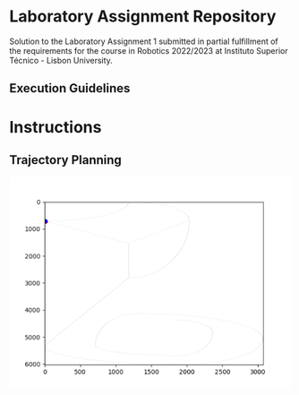 #  Laboratory Assignment Repository
Solution to the Laboratory Assignment 1 submitted in partial fulfillment of the requirements for the course in Robotics 2022/2023 at Instituto Superior Técnico - Lisbon University.


## Execution Guidelines
# Instructions
## Trajectory Planning
![](trajectory_planning.gif)

